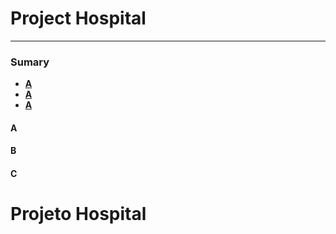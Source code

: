 # Project Hospital
 ***
 ### Sumary
 - [**A**]()
 - [**A**]()
 - [**A**]()

#### A
#### B
#### C
# Projeto Hospital